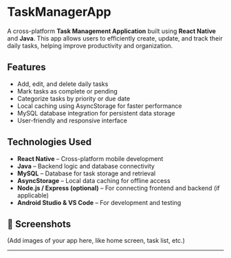 # TaskManagerApp
A cross-platform **Task Management Application** built using **React Native** and **Java**.   This app allows users to efficiently create, update, and track their daily tasks, helping improve productivity and organization.

## Features
- Add, edit, and delete daily tasks  
- Mark tasks as complete or pending  
- Categorize tasks by priority or due date  
- Local caching using AsyncStorage for faster performance  
- MySQL database integration for persistent data storage  
- User-friendly and responsive interface  

## Technologies Used
- **React Native** – Cross-platform mobile development  
- **Java** – Backend logic and database connectivity  
- **MySQL** – Database for task storage and retrieval  
- **AsyncStorage** – Local data caching for offline access  
- **Node.js / Express (optional)** – For connecting frontend and backend (if applicable)  
- **Android Studio & VS Code** – For development and testing  

## 📸 Screenshots
(Add images of your app here, like home screen, task list, etc.)

---
